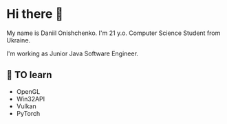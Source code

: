 # Hi there 👋

My name is Daniil Onishchenko. I'm 21 y.o. Computer Science Student from Ukraine. 

I'm working as Junior Java Software Engineer.

## 📖 TO learn

<ul>
  <li>OpenGL</li>
  <li>Win32API</li>
  <li>Vulkan</li>
  <li>PyTorch</li>
</ul>


<!--
**brrond/brrond** is a ✨ _special_ ✨ repository because its `README.md` (this file) appears on your GitHub profile.

Here are some ideas to get you started:

- 🔭 I’m currently working on ...
- 🌱 I’m currently learning ...
- 👯 I’m looking to collaborate on ...
- 🤔 I’m looking for help with ...
- 💬 Ask me about ...
- 📫 How to reach me: ...
- 😄 Pronouns: ...
- ⚡ Fun fact: ...
-->
